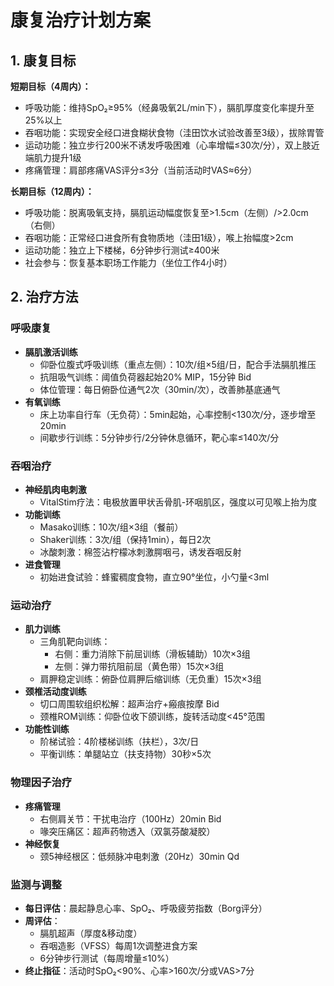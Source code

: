 # 康复治疗计划方案

## 1. 康复目标
**短期目标（4周内）：**
- 呼吸功能：维持SpO₂≥95%（经鼻吸氧2L/min下），膈肌厚度变化率提升至25%以上
- 吞咽功能：实现安全经口进食糊状食物（洼田饮水试验改善至3级），拔除胃管
- 运动功能：独立步行200米不诱发呼吸困难（心率增幅≤30次/分），双上肢近端肌力提升1级
- 疼痛管理：肩部疼痛VAS评分≤3分（当前活动时VAS≈6分）

**长期目标（12周内）：**
- 呼吸功能：脱离吸氧支持，膈肌运动幅度恢复至>1.5cm（左侧）/>2.0cm（右侧）
- 吞咽功能：正常经口进食所有食物质地（洼田1级），喉上抬幅度>2cm
- 运动功能：独立上下楼梯，6分钟步行测试≥400米
- 社会参与：恢复基本职场工作能力（坐位工作4小时）

## 2. 治疗方法
### 呼吸康复
- **膈肌激活训练**  
  - 仰卧位腹式呼吸训练（重点左侧）：10次/组×5组/日，配合手法膈肌推压  
  - 抗阻吸气训练：阈值负荷器起始20% MIP，15分钟 Bid  
  - 体位管理：每日俯卧位通气2次（30min/次），改善肺基底通气
- **有氧训练**  
  - 床上功率自行车（无负荷）：5min起始，心率控制<130次/分，逐步增至20min  
  - 间歇步行训练：5分钟步行/2分钟休息循环，靶心率≤140次/分

### 吞咽治疗
- **神经肌肉电刺激**  
  - VitalStim疗法：电极放置甲状舌骨肌-环咽肌区，强度以可见喉上抬为度  
- **功能训练**  
  - Masako训练：10次/组×3组（餐前）  
  - Shaker训练：3次/组（保持1min），每日2次  
  - 冰酸刺激：棉签沾柠檬冰刺激腭咽弓，诱发吞咽反射  
- **进食管理**  
  - 初始进食试验：蜂蜜稠度食物，直立90°坐位，小勺量<3ml

### 运动治疗
- **肌力训练**  
  - 三角肌靶向训练：  
    - 右侧：重力消除下前屈训练（滑板辅助）10次×3组  
    - 左侧：弹力带抗阻前屈（黄色带）15次×3组  
  - 肩胛稳定训练：俯卧位肩胛后缩训练（无负重）15次×3组
- **颈椎活动度训练**  
  - 切口周围软组织松解：超声治疗+瘢痕按摩 Bid  
  - 颈椎ROM训练：仰卧位收下颌训练，旋转活动度<45°范围
- **功能性训练**  
  - 阶梯试验：4阶楼梯训练（扶栏），3次/日  
  - 平衡训练：单腿站立（扶支持物）30秒×5次

### 物理因子治疗
- **疼痛管理**  
  - 右侧肩关节：干扰电治疗（100Hz）20min Bid  
  - 喙突压痛区：超声药物透入（双氯芬酸凝胶）  
- **神经恢复**  
  - 颈5神经根区：低频脉冲电刺激（20Hz）30min Qd

### 监测与调整
- **每日评估**：晨起静息心率、SpO₂、呼吸疲劳指数（Borg评分）  
- **周评估**：  
  - 膈肌超声（厚度&移动度）  
  - 吞咽造影（VFSS）每周1次调整进食方案  
  - 6分钟步行测试（每周增量≤10%）  
- **终止指征**：活动时SpO₂<90%、心率>160次/分或VAS>7分